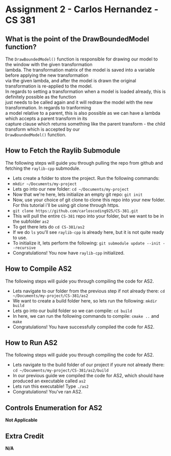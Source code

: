 # Assignment 2 - Carlos Hernandez - CS 381

## What is the point of the DrawBoundedModel function?
The `DrawBoundedModel()` function is responsible for drawing our model to the window with the given transformation <br />
lambda. The transformation matrix of the model is saved into a variable before applying the new transformation <br />
via the given lambda, and after the model is drawn the original transformation is re-applied to the model.  <br />
In regards to setting a transformation when a model is loaded already, this is definitely possible as the function<br />
just needs to be called again and it will redraw the model with the new transformation. In regards to tranforming <br />
a model relative to a parent, this is also possible as we can have a lambda which accepts a parent transform in its <br />
capture clause which returns something like the parent transform - the child transform which is accepted by our <br />
`DrawBoundedModel()` function.

## How to Fetch the Raylib Submodule
The following steps will guide you through pulling the repo from github and fetching the `raylib-cpp` submodule. <br />
- Lets create a folder to store the project. Run the following commands:
- `mkdir ~/Documents/my-project`
- Lets go into our new folder: `cd ~/Documents/my-project`
- Now that we're here, lets initialize an empty git repo: `git init`
- Now, use your choice of git clone to clone this repo into your new folder. For this tutorial i'll be using git clone through https.
- `git clone https://github.com/carloscoding925/CS-381.git`
- This will pull the entire `CS-381` repo into your folder, but we want to be in the subfolder `as2`
- To get there lets do `cd CS-381/as2`
- If we do `ls` you'll see `raylib-cpp` is already here, but it is not quite ready to use.
- To initialize it, lets perform the following: `git submodule update --init --recursive`
- Congratulations! You now have `raylib-cpp` initialized. 

## How to Compile AS2
The following steps will guide you through compiling the code for AS2. <br />
- Lets navigate to our folder from the previous step if not already there: `cd ~/Documents/my-project/CS-381/as2`
- We want to create a build folder here, so lets run the following: `mkdir build`
- Lets go into our build folder so we can compile: `cd build`
- In here, we can run the following commands to compile: `cmake ..` and `make`
- Congratulations! You have successfully compiled the code for AS2.

## How to Run AS2
The following steps will guide you through compiling the code for AS2. <br />
- Lets navigate to the build folder of our project if youre not already there: `cd ~/Documents/my-project/CS-381/as2/build`
- In our previous guide we compiled the code for AS2, which should have produced an executable called `as2`
- Lets run this executable! Type `./as2`
- Congratulations! You've ran AS2.

## Controls Enumeration for AS2
**Not Applicable** <br />

## Extra Credit
**N/A** <br />
